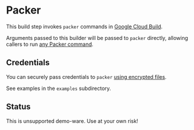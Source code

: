# Packer

This build step invokes `packer` commands in [Google Cloud Build](https://cloud.google.com/cloud-build).

Arguments passed to this builder will be passed to `packer` directly, allowing
callers to run [any Packer
command](https://www.packer.io/docs/commands/index.html).

## Credentials

You can securely pass credentials to `packer` [using encrypted
files](https://cloud.google.com/cloud-build/docs/tutorials/using-encrypted-files).

See examples in the `examples` subdirectory.

## Status

This is unsupported demo-ware. Use at your own risk!

